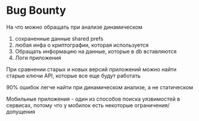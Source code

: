 # Bug Bounty

На что можно обращать при анализе динамическом   
1. сохраненные данные shared prefs   
2. любая инфа о криптографии, которая используется   
3. Обращать информацию на данные, которые в db вставляются   
4. Логи приложения

При сравнении старых и новых версий приложений можно найти старые ключи API, которые все еще будут работать

90% ошибок легче найти при динамическом анализе, а не статическом

Мобильные приложения - один из способов поиска уязвимостей в сервисах, потому что у мобилок есть некоторые ограничения/допущения

